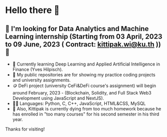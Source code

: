 # Hello there 👋

## 👯 I'm looking for Data Analytics and Machine Learning internship (Starting from 03 April, 2023 to 09 June, 2023 ( Contract: kittipak.wi@ku.th )) 👯

- 📖 Currently learning Deep Learning and Applied Artificial Intelligence in Finance (Yves Hilpisch).
- 📁 My public repositories are for showing my practice coding projects and university assignments.
- 🪙 DeFi project (university CeFi&DeFi course's assignment) will begin around February, 2023 - (Blockchain, Solidity, and Full Stack Web3 Development using JavaScript and NextJS).
- 👨‍💻 Languages: Python, C, C++, JavaScript, HTML&CSS, MySQL
- 🤵 Also, Kittipak is currently dying from too much homework because he has enrolled in "too many courses" for his second semester in his third year.
 

Thanks for visiting!

<!--
**AlienX77-cmd/AlienX77-cmd** is a ✨ _special_ ✨ repository because its `README.md` (this file) appears on your GitHub profile.

Here are some ideas to get you started:

- 🔭 I’m currently working on ...
- 🌱 I’m currently learning ...
- 👯 I’m looking to collaborate on ...
- 🤔 I’m looking for help with ...
- 💬 Ask me about ...
- 📫 How to reach me: ...
- 😄 Pronouns: ...
- ⚡ Fun fact: ...
-->
